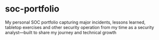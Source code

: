 # soc-portfolio
My personal SOC portfolio capturing major incidents, lessons learned, tabletop exercises and other security operation from my time as a security analyst—built to share my journey and technical growth
